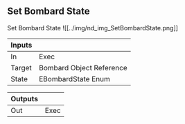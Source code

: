 ## Set Bombard State
Set Bombard State
![[../img/nd_img_SetBombardState.png]]

|Inputs||
|--|--|
| In | Exec |
| Target | Bombard Object Reference |
| State | EBombardState Enum |

|Outputs||
|--|--|
| Out | Exec |
